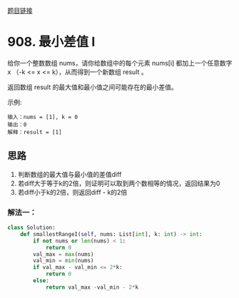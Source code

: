 [题目链接](https://leetcode-cn.com/problems/smallest-range-i/)
# 908. 最小差值 I
给你一个整数数组 nums，请你给数组中的每个元素 nums[i] 都加上一个任意数字 x （-k <= x <= k），从而得到一个新数组 result 。

返回数组 result 的最大值和最小值之间可能存在的最小差值。


示例:
```
输入：nums = [1], k = 0
输出：0
解释：result = [1]
```

## 思路
1. 判断数组的最大值与最小值的差值diff
2. 若diff大于等于k的2倍，则证明可以取到两个数相等的情况，返回结果为0
3. 若diff小于k的2倍，则返回diff - k的2倍
### 解法一：

```python
class Solution:
    def smallestRangeI(self, nums: List[int], k: int) -> int:
        if not nums or len(nums) < 1:
            return 0
        val_max = max(nums)
        val_min = min(nums)
        if val_max - val_min <= 2*k:
            return 0
        else:
            return val_max -val_min - 2*k
```

